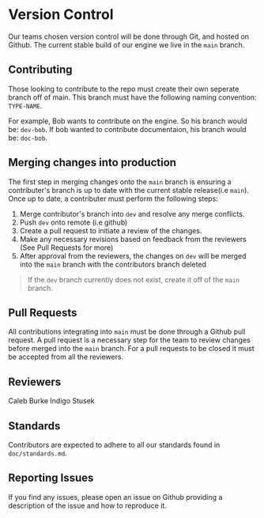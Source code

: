 # Version Control
Our teams chosen version control will be done through Git, and hosted on Github. The current stable build of our engine we live in the `main` branch.

## Contributing
Those looking to contribute to the repo must create their own seperate branch off of main. This branch must have the following naming convention: `TYPE-NAME`. 

For example, Bob wants to contribute on the engine. So his branch would be: `dev-bob`. If bob wanted to contribute documentaion, his branch would be: `doc-bob`.

## Merging changes into production
The first step in merging changes onto the `main` branch is ensuring a contributer's branch is up to date with the current stable release(i.e `main`). Once up to date, a contributer must perform the following steps:

1. Merge contributor's branch into `dev` and resolve any merge conflicts.
2. Push `dev` onto remote (i.e github)
3. Create a pull request to initiate a review of the changes.
4. Make any necessary revisions based on feedback from the reviewers (See Pull Requests for more)
5. After approval from the reviewers, the changes on `dev` will be merged into the `main` branch with the contributors branch deleted

> If the `dev` branch currently does not exist, create it off of the `main` branch.

## Pull Requests
All contributions integrating into `main` must be done through a Github pull request. A pull request is a necessary step for the team to review changes before merged into the `main` branch. For a pull requests to be closed it must be accepted from all the reviewers.

## Reviewers
Caleb Burke
Indigo Stusek

## Standards
Contributors are expected to adhere to all our standards found in `doc/standards.md`.

## Reporting Issues
If you find any issues, please open an issue on Github providing a description of the issue and how to reproduce it.


